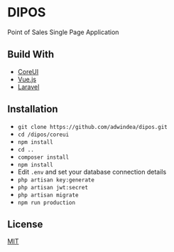 # DIPOS

Point of Sales Single Page Application

## Build With

* [CoreUI](https://coreui.io/)
* [Vue.js](https://vuejs.org/)
* [Laravel](https://laravel.com)

## Installation

- `git clone https://github.com/adwindea/dipos.git`
- `cd /dipos/coreui`
- `npm install`
- `cd ..`
- `composer install`
- `npm install`
- Edit `.env` and set your database connection details
- `php artisan key:generate`
- `php artisan jwt:secret`
- `php artisan migrate`
- `npm run production`

## License
[MIT](https://github.com/adwindea/dipos/blob/master/LICENSE.txt)
